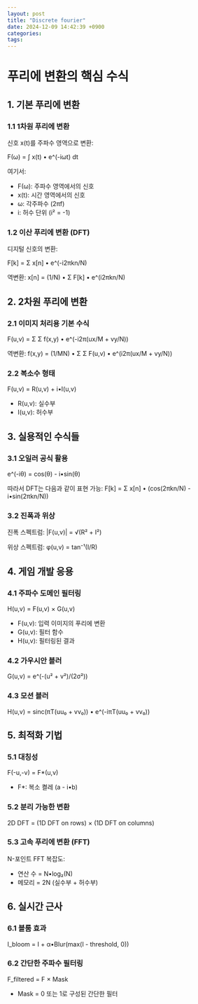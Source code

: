 ```yaml
---
layout: post
title: "Discrete fourier"
date: 2024-12-09 14:42:39 +0900
categories: 
tags: 
---
```


# 푸리에 변환의 핵심 수식

## 1. 기본 푸리에 변환

### 1.1 1차원 푸리에 변환
신호 x(t)를 주파수 영역으로 변환:

F(ω) = ∫ x(t) • e^(-iωt) dt

여기서:
- F(ω): 주파수 영역에서의 신호
- x(t): 시간 영역에서의 신호
- ω: 각주파수 (2πf)
- i: 허수 단위 (i² = -1)

### 1.2 이산 푸리에 변환 (DFT)
디지털 신호의 변환:

F[k] = Σ x[n] • e^(-i2πkn/N)

역변환:
x[n] = (1/N) • Σ F[k] • e^(i2πkn/N)

## 2. 2차원 푸리에 변환

### 2.1 이미지 처리용 기본 수식
F(u,v) = Σ Σ f(x,y) • e^(-i2π(ux/M + vy/N))

역변환:
f(x,y) = (1/MN) • Σ Σ F(u,v) • e^(i2π(ux/M + vy/N))

### 2.2 복소수 형태
F(u,v) = R(u,v) + i•I(u,v)
- R(u,v): 실수부
- I(u,v): 허수부

## 3. 실용적인 수식들

### 3.1 오일러 공식 활용
e^(-iθ) = cos(θ) - i•sin(θ)

따라서 DFT는 다음과 같이 표현 가능:
F[k] = Σ x[n] • (cos(2πkn/N) - i•sin(2πkn/N))

### 3.2 진폭과 위상
진폭 스펙트럼:
|F(u,v)| = √(R² + I²)

위상 스펙트럼:
φ(u,v) = tan⁻¹(I/R)

## 4. 게임 개발 응용

### 4.1 주파수 도메인 필터링
H(u,v) = F(u,v) × G(u,v)
- F(u,v): 입력 이미지의 푸리에 변환
- G(u,v): 필터 함수
- H(u,v): 필터링된 결과

### 4.2 가우시안 블러
G(u,v) = e^(-(u² + v²)/(2σ²))

### 4.3 모션 블러
H(u,v) = sinc(πT(uu₀ + vv₀)) • e^(-iπT(uu₀ + vv₀))

## 5. 최적화 기법

### 5.1 대칭성
F(-u,-v) = F*(u,v)
- F*: 복소 켤레 (a - i•b)

### 5.2 분리 가능한 변환
2D DFT = (1D DFT on rows) × (1D DFT on columns)

### 5.3 고속 푸리에 변환 (FFT)
N-포인트 FFT 복잡도:
- 연산 수 = N•log₂(N)
- 메모리 = 2N (실수부 + 허수부)

## 6. 실시간 근사

### 6.1 블룸 효과
I_bloom = I + α•Blur(max(I - threshold, 0))

### 6.2 간단한 주파수 필터링
F_filtered = F × Mask
- Mask = 0 또는 1로 구성된 간단한 필터

